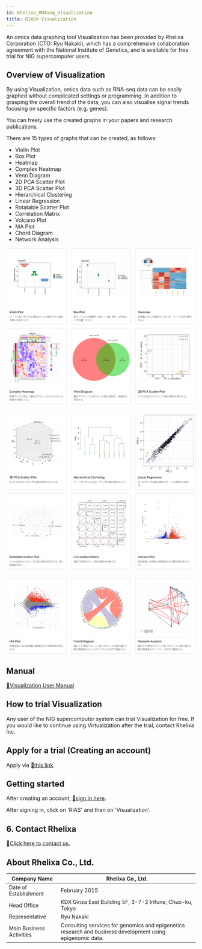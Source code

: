 ```yaml
---
id: Rhelixa_RNAseq_Visualization
title: RIAS®️ Visualization
---
```


An omics data graphing tool Visualization has been provided by Rhelixa Corporation (CTO: Ryu Nakaki), which has a comprehensive collaboration agreement with the National Institute of Genetics, and is available for free trial for NIG supercomputer users.


## Overview of Visualization

By using Visualization, omics data such as RNA-seq data can be easily graphed without complicated settings or programming. In addition to grasping the overall trend of the data, you can also visualise signal trends focusing on specific factors (e.g. genes).

You can freely use the created graphs in your papers and research publications.

There are 15 types of graphs that can be created, as follows:
- Violin Plot 
- Box Plot
- Heatmap
- Complex Heatmap
- Venn Diagram 
- 2D PCA Scatter Plot
- 3D PCA Scatter Plot
- Hierarchical Clustering
- Linear Regression
- Rotatable Scatter Plot
- Correlation Matrix
- Volcano Plot
- MA Plot
- Chord Diagram
- Network Analysis

![](Rhelixa_RNAseq_visu_1.png)

![](Rhelixa_RNAseq_visu_2.png)

![](Rhelixa_RNAseq_visu_3.png)


## Manual

[&#x1f517;<u>Visualization User Manual</u>](https://notepm.jp/sharing/e653b342-8932-42c3-b504-25d12361eb9c)


## How to trial Visualization

Any user of the NIG supercomputer system can trial Visualization for free. If you would like to continue using Virtualization after the trial, contact Rhelixa Inc.


## Apply for a trial (Creating an account)

Apply via [&#x1f517;<u>this link</u>](https://form.jotform.com/232914192808460).


## Getting started

After creating an account, [&#x1f517;<u>sign in here</u>](https://rias.rhelixa.com/users/sign_in).

After signing in, click on 'RIAS' and then on 'Visualization'.


## 6. Contact Rhelixa

[&#x1f517;<u>Click here to contact us.</u>](https://form.jotform.com/231092619050449)


## About Rhelixa Co., Ltd.

|Company Name            |Rhelixa Co., Ltd.                                        |
|------------------------|---------------------------------------------------------|
|Date of Establishment   |February 2015                                            |
|Head Office             |KDX Ginza East Building 5F, 3-7-2 Irifune, Chuo-ku, Tokyo|
|Representative          |Ryu Nakaki                                               |
|Main Business Activities|Consulting services for genomics and epigenetics research and business development using epigenomic data. |

